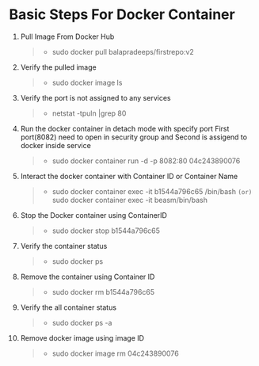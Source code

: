 # Basic Steps For Docker Container

1. Pull Image From Docker Hub
    > - sudo docker pull balapradeeps/firstrepo:v2 
2. Verify the pulled image
    > - sudo docker image ls
3. Verify the port is not assigned to any services
    > - netstat -tpuln |grep 80 
4. Run the docker container in detach mode with specify port First port(8082) need to open in security group and Second is assigend to docker inside service  
    > - sudo docker container run -d -p 8082:80 04c243890076 
5. Interact the docker container with Container ID or Container Name
    > - sudo docker container exec -it b1544a796c65 /bin/bash ``(or)`` sudo docker container exec -it beasm/bin/bash
6. Stop the Docker container using ContainerID
    > - sudo docker stop b1544a796c65 
7. Verify the container status  
    > - sudo docker ps 
8. Remove the container using Container ID
    > - sudo docker rm b1544a796c65 
9. Verify the all container status 
     > -  sudo docker ps -a 
10. Remove docker image using image ID
    > - sudo docker image rm 04c243890076 

